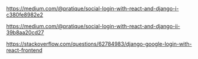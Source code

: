https://medium.com/@pratique/social-login-with-react-and-django-i-c380fe8982e2


https://medium.com/@pratique/social-login-with-react-and-django-ii-39b8aa20cd27

    
https://stackoverflow.com/questions/62784983/django-google-login-with-react-frontend
